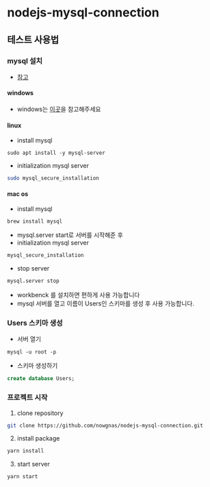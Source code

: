 # nodejs-mysql-connection

## 테스트 사용법

### mysql 설치

- [참고](https://hiseon.me/linux/ubuntu/ubuntu-mysql-install/)

#### windows

- windows는 [이곳](https://goddaehee.tistory.com/277)을 참고해주세요

#### linux

- install mysql

```shell
sudo apt install -y mysql-server
```

- initialization mysql server

```bash
sudo mysql_secure_installation
```

#### mac os

- install mysql

```shell
brew install mysql
```

- mysql.server start로 서버를 시작해준 후
- initialization mysql server

```bash
mysql_secure_installation
```

- stop server

```bash
mysql.server stop
```

- workbenck 를 설치하면 편하게 사용 가능합니다
- mysql 서버를 열고 이름이 Users인 스키마를 생성 후 사용 가능합니다.

### Users 스키마 생성

- 서버 열기

```shell
mysql -u root -p
```

- 스키마 생성하기

```sql
create database Users;
```

### 프로젝트 시작

1. clone repository

```bash
git clone https://github.com/nowgnas/nodejs-mysql-connection.git
```

2. install package

```bash
yarn install
```

3. start server

```bash
yarn start
```
